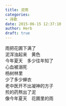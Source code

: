 ```yaml
---  
title: 泥雨  
categories:  
- 诗歌  
date: 2015-06-15 12:37:10  
author: Herb  
draft: true
---  
```

雨把花圃下满了  
泥浑浊起来　黄色  
今年夏天　多少往年知了  
心血被溺死  
杨树林里  
少了多少蝉衣  
老中医开不出凝神的方子  
煎的药熬出了泥  
像今年夏天　花圃里的雨